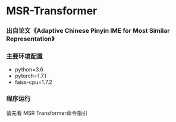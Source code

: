 # MSR-Transformer
### 出自论文《Adaptive Chinese Pinyin IME for Most Similar Representation》

### 主要环境配置
* python=3.6
* pytorch=1.7.1
* faiss-cpu=1.7.2

### 程序运行
请先看 MSR Transformer命令指引
